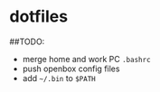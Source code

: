 # dotfiles

##TODO:
- merge home and work PC `.bashrc`
- push openbox config files
- add `~/.bin` to `$PATH`


